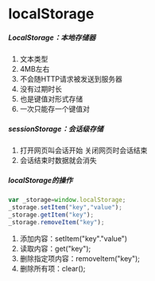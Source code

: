 # localStorage

##### LocalStorage：本地存储器

1. 文本类型
2. 4MB左右
3. 不会随HTTP请求被发送到服务器
4. 没有过期时长
5. 也是键值对形式存储
6. 一次只能存一个键值对

##### sessionStorage：会话级存储

1. 打开网页叫会话开始      关闭网页时会话结束
2. 会话结束时数据就会消失

##### localStorage的操作

```javascript
var _storage=window.localStorage;
_storage.setItem("key","value");
_storage.getItem("key");
_storage.removeItem("key");
```



1. 添加内容：setItem("key"."value")
2. 读取内容：get("key");
3. 删除指定项内容：removeItem("key");
4. 删除所有项：clear();

